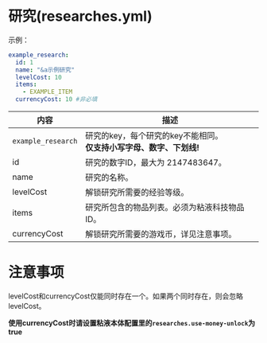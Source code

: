 # 研究(researches.yml)

示例：

```yaml
example_research:
  id: 1
  name: "&a示例研究"
  levelCost: 10
  items:
    - EXAMPLE_ITEM
  currencyCost: 10 #非必填  
```

| 内容 | 描述 |
| -------- | -------- |
| `example_research` | 研究的key，每个研究的key不能相同。<br>**仅支持小写字母、数字、下划线!** |
| id | 研究的数字ID，最大为 2147483647。 |
| name | 研究的名称。 |
| levelCost | 解锁研究所需要的经验等级。 |
| items | 研究所包含的物品列表。必须为粘液科技物品ID。 |
| currencyCost | 解锁研究所需要的游戏币，详见注意事项。 |


# 注意事项

levelCost和currencyCost仅能同时存在一个。如果两个同时存在，则会忽略levelCost。

**使用currencyCost时请设置粘液本体配置里的`researches.use-money-unlock`为true**
